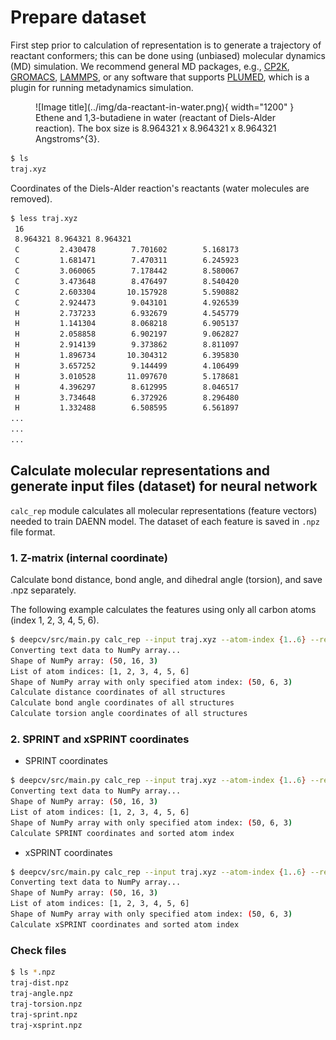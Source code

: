 # Prepare dataset

First step prior to calculation of representation is to generate a trajectory of reactant conformers; 
this can be done using (unbiased) molecular dynamics (MD) simulation. 
We recommend general MD packages, e.g., [CP2K](https://www.cp2k.org/), [GROMACS](https://www.gromacs.org/), [LAMMPS](https://www.lammps.org/), or any software that supports [PLUMED](https://www.plumed.org/), which is a plugin for running metadynamics simulation.

<figure markdown>
  ![Image title](../img/da-reactant-in-water.png){ width="1200" }
  <figcaption>Ethene and 1,3-butadiene in water (reactant of Diels-Alder reaction). The box size is 8.964321 x 8.964321 x 8.964321 Angstroms^{3}.</figcaption>
</figure>

```sh
$ ls
traj.xyz
```

Coordinates of the Diels-Alder reaction's reactants (water molecules are removed).
```sh
$ less traj.xyz
 16
 8.964321 8.964321 8.964321
 C         2.430478        7.701602        5.168173
 C         1.681471        7.470311        6.245923
 C         3.060065        7.178442        8.580067
 C         3.473648        8.476497        8.540420
 C         2.603304       10.157928        5.590882
 C         2.924473        9.043101        4.926539
 H         2.737233        6.932679        4.545779
 H         1.141304        8.068218        6.905137
 H         2.058858        6.902197        9.062827
 H         2.914139        9.373862        8.811097
 H         1.896734       10.304312        6.395830
 H         3.657252        9.144499        4.106499
 H         3.010528       11.097670        5.178681
 H         4.396297        8.612995        8.046517
 H         3.734648        6.372926        8.296480
 H         1.332488        6.508595        6.561897
...
...
...
```

## Calculate molecular representations and generate input files (dataset) for neural network

`calc_rep` module calculates all molecular representations (feature vectors) needed to train DAENN model. 
The dataset of each feature is saved in `.npz` file format.

### 1. Z-matrix (internal coordinate)

Calculate bond distance, bond angle, and dihedral angle (torsion), and save .npz separately.

The following example calculates the features using only all carbon atoms (index 1, 2, 3, 4, 5, 6).

```sh
$ deepcv/src/main.py calc_rep --input traj.xyz --atom-index {1..6} --rep zmat --save
Converting text data to NumPy array...
Shape of NumPy array: (50, 16, 3)
List of atom indices: [1, 2, 3, 4, 5, 6]
Shape of NumPy array with only specified atom index: (50, 6, 3)
Calculate distance coordinates of all structures
Calculate bond angle coordinates of all structures
Calculate torsion angle coordinates of all structures
```

### 2. SPRINT and xSPRINT coordinates

- SPRINT coordinates

```sh
$ deepcv/src/main.py calc_rep --input traj.xyz --atom-index {1..6} --rep sprint --save
Converting text data to NumPy array...
Shape of NumPy array: (50, 16, 3)
List of atom indices: [1, 2, 3, 4, 5, 6]
Shape of NumPy array with only specified atom index: (50, 6, 3)
Calculate SPRINT coordinates and sorted atom index
```

- xSPRINT coordinates

```sh
$ deepcv/src/main.py calc_rep --input traj.xyz --atom-index {1..6} --rep xsprint --save
Converting text data to NumPy array...
Shape of NumPy array: (50, 16, 3)
List of atom indices: [1, 2, 3, 4, 5, 6]
Shape of NumPy array with only specified atom index: (50, 6, 3)
Calculate xSPRINT coordinates and sorted atom index
```

### Check files

```sh
$ ls *.npz
traj-dist.npz
traj-angle.npz
traj-torsion.npz
traj-sprint.npz
traj-xsprint.npz
```
